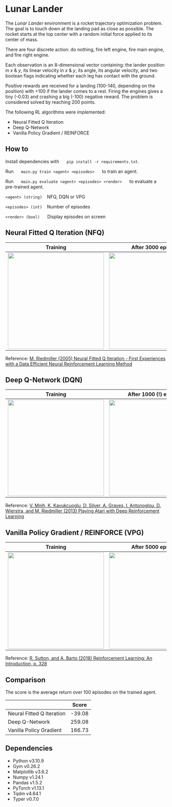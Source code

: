 # Lunar Lander

The *Lunar Lander* environment is a rocket trajectory optimization problem. The goal is to touch down at the landing pad as close as possible. The rocket starts at the top center with a random initial force applied to its center of mass.

There are four discrete action: do nothing, fire left engine, fire main engine, and fire right engine.

Each observation is an 8-dimensional vector containing: the lander position in *x* & *y*, its linear velocity in *x* & *y*, its angle, its angular velocity, and two boolean flags indicating whether each leg has contact with the ground.

Positive rewards are received for a landing (100-140, depending on the position) with +100 if the lander comes to a rest. Firing the engines gives a tiny (-0.03) and crashing a big (-100) negative reward. The problem is considered solved by reaching 200 points.

The following RL algorithms were implemented:
- Neural Fitted Q Iteration
- Deep Q-Network
- Vanilla Policy Gradient / REINFORCE

## How to

Install dependencies with &nbsp;&nbsp;&nbsp;&nbsp; `pip install -r requirements.txt`.

Run &nbsp;&nbsp;&nbsp;&nbsp; `main.py train <agent> <episodes>` &nbsp;&nbsp;&nbsp;&nbsp; to train an agent.

Run &nbsp;&nbsp;&nbsp;&nbsp; `main.py evaluate <agent> <episodes> <render>` &nbsp;&nbsp;&nbsp;&nbsp; to evaluate a pre-trained agent.

`<agent> (string)` &nbsp;&nbsp; NFQ, DQN or VPG

`<episodes> (int)` &nbsp;&nbsp; Number of episodes

`<render> (bool)` &nbsp;&nbsp;&nbsp;&nbsp; Display episodes on screen

## Neural Fitted Q Iteration (NFQ)

| Training                                                    | After 3000 episodes                                |
|:-----------------------------------------------------------:|:--------------------------------------------------:|
| <img src="../media/NFQ_training.png?raw=true" height="300"> | <img src="../media/NFQ.gif?raw=true" height="300"> |

Reference: [M. Riedmiller (2005) Neural Fitted Q Iteration - First Experiences with a Data Efficient Neural Reinforcement Learning Method](https://ml.informatik.uni-freiburg.de/former/_media/publications/rieecml05.pdf)

## Deep Q-Network (DQN)

| Training                                                    | After 1000 (!) episodes                            |
|:-----------------------------------------------------------:|:--------------------------------------------------:|
| <img src="../media/DQN_training.png?raw=true" height="300"> | <img src="../media/DQN.gif?raw=true" height="300"> |

Reference: [V. Mnih, K. Kavukcuoglu, D. Silver, A. Graves, I. Antonoglou, D. Wierstra, and M. Riedmiller (2013) Playing Atari with Deep Reinforcement Learning](https://arxiv.org/abs/1312.5602)

## Vanilla Policy Gradient / REINFORCE (VPG)

| Training                                                    | After 5000 episodes                                |
|:-----------------------------------------------------------:|:--------------------------------------------------:|
| <img src="../media/VPG_training.png?raw=true" height="300"> | <img src="../media/VPG.gif?raw=true" height="300"> |

Reference: [R. Sutton, and A. Barto (2018) Reinforcement Learning: An Introduction, p. 328](http://incompleteideas.net/book/the-book.html)

## Comparison

The score is the average return over 100 episodes on the trained agent.

|                           |  Score |
|---------------------------|:------:|
| Neural Fitted Q Iteration | -39.08 |
| Deep Q-Network            | 259.08 |
| Vanilla Policy Gradient   | 166.73 |

## Dependencies

- Python v3.10.9
- Gym v0.26.2
- Matplotlib v3.6.2
- Numpy v1.24.1
- Pandas v1.5.2
- PyTorch v1.13.1
- Tqdm v4.64.1
- Typer v0.7.0
